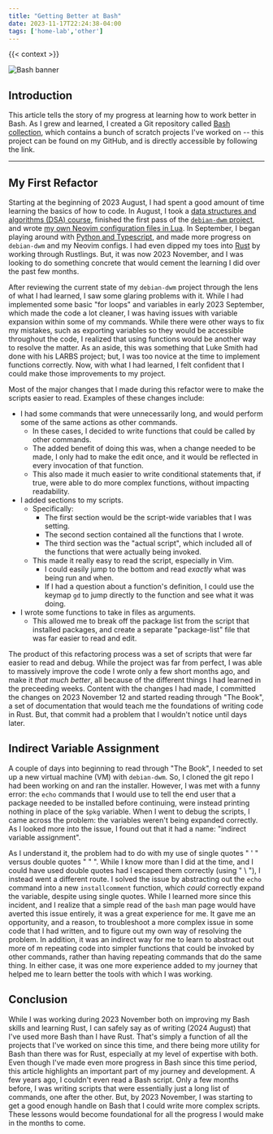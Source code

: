 ```yaml
---
title: "Getting Better at Bash"
date: 2023-11-17T22:24:38-04:00
tags: ['home-lab','other']
---
```


{{< context >}}

![Bash banner](/images/bash-banner.png)

## Introduction

This article tells the story of my progress at learning how to work better in Bash. As I grew and learned, I created a Git repository called [Bash collection](https://github.com/DavidVogelxyz/bash-collection), which contains a bunch of scratch projects I've worked on -- this project can be found on my GitHub, and is directly accessible by following the link.

---

## My First Refactor

Starting at the beginning of 2023 August, I had spent a good amount of time learning the basics of how to code. In August, I took a [data structures and algorithms (DSA) course](/home-lab/other/theprimeagen-dsa-course), finished the first pass of the [`debian-dwm` project](/home-lab/other/debian-dwm), and wrote [my own Neovim configuration files in Lua](/home-lab/other/neovim). In September, I began playing around with [Python and Typescript](/home-lab/other/python), and made more progress on `debian-dwm` and my Neovim configs. I had even dipped my toes into [Rust](/home-lab/other/rust) by working through Rustlings. But, it was now 2023 November, and I was looking to do something concrete that would cement the learning I did over the past few months.

After reviewing the current state of my `debian-dwm` project through the lens of what I had learned, I saw some glaring problems with it. While I had implemented some basic "for loops" and variables in early 2023 September, which made the code a lot cleaner, I was having issues with variable expansion within some of my commands. While there were other ways to fix my mistakes, such as exporting variables so they would be accessible throughout the code, I realized that using functions would be another way to resolve the matter. As an aside, this was something that Luke Smith had done with his LARBS project; but, I was too novice at the time to implement functions correctly. Now, with what I had learned, I felt confident that I could make those improvements to my project.

Most of the major changes that I made during this refactor were to make the scripts easier to read. Examples of these changes include:

- I had some commands that were unnecessarily long, and would perform some of the same actions as other commands.
    - In these cases, I decided to write functions that could be called by other commands.
    - The added benefit of doing this was, when a change needed to be made, I only had to make the edit once, and it would be reflected in every invocation of that function.
    - This also made it much easier to write conditional statements that, if true, were able to do more complex functions, without impacting readability.
- I added sections to my scripts.
    - Specifically:
        - The first section would be the script-wide variables that I was setting.
        - The second section contained all the functions that I wrote.
        - The third section was the "actual script", which included all of the functions that were actually being invoked.
    - This made it really easy to read the script, especially in Vim.
        - I could easily jump to the bottom and read *exactly* what was being run and when.
        - If I had a question about a function's definition, I could use the keymap `gd` to jump directly to the function and see what it was doing.
- I wrote some functions to take in files as arguments.
    - This allowed me to break off the package list from the script that installed packages, and create a separate "package-list" file that was far easier to read and edit.

The product of this refactoring process was a set of scripts that were far easier to read and debug. While the project was far from perfect, I was able to massively improve the code I wrote only a few short months ago, and make it *that much better*, all because of the different things I had learned in the preceeding weeks. Content with the changes I had made, I committed the changes on 2023 November 12 and started reading through "The Book", a set of documentation that would teach me the foundations of writing code in Rust. But, that commit had a problem that I wouldn't notice until days later.

## Indirect Variable Assignment

A couple of days into beginning to read through "The Book", I needed to set up a new virtual machine (VM) with `debian-dwm`. So, I cloned the git repo I had been working on and ran the installer. However, I was met with a funny error: the `echo` commands that I would use to tell the end user that a package needed to be installed before continuing, were instead printing nothing in place of the `$pkg` variable. When I went to debug the scripts, I came across the problem: the variables weren't being expanded correctly. As I looked more into the issue, I found out that it had a name: "indirect variable assignment".

As I understand it, the problem had to do with my use of single quotes " ' " versus double quotes " " ". While I know more than I did at the time, and I could have used double quotes had I escaped them correctly (using " \ "), I instead went a different route. I solved the issue by abstracting out the `echo` command into a new `installcomment` function, which *could* correctly expand the variable, despite using single quotes. While I learned more since this incident, and I realize that a simple read of the `bash` man page would have averted this issue entirely, it was a great experience for me. It gave me an opportunity, and a reason, to troubleshoot a more complex issue in some code that I had written, and to figure out my own way of resolving the problem. In addition, it was an indirect way for me to learn to abstract out more of m repeating code into simpler functions that could be invoked by other commands, rather than having repeating commands that do the same thing. In either case, it was one more experience added to my journey that helped me to learn better the tools with which I was working.

## Conclusion

While I was working during 2023 November both on improving my Bash skills and learning Rust, I can safely say as of writing (2024 August) that I've used more Bash than I have Rust. That's simply a function of all the projects that I've worked on since this time, and there being more utility for Bash than there was for Rust, especially at my level of expertise with both. Even though I've made even more progress in Bash since this time period, this article highlights an important part of my journey and development. A few years ago, I couldn't even read a Bash script. Only a few months before, I was writing scripts that were essentially just a long list of commands, one after the other. But, by 2023 November, I was starting to get a good enough handle on Bash that I could write more complex scripts. These lessons would become foundational for all the progress I would make in the months to come.
